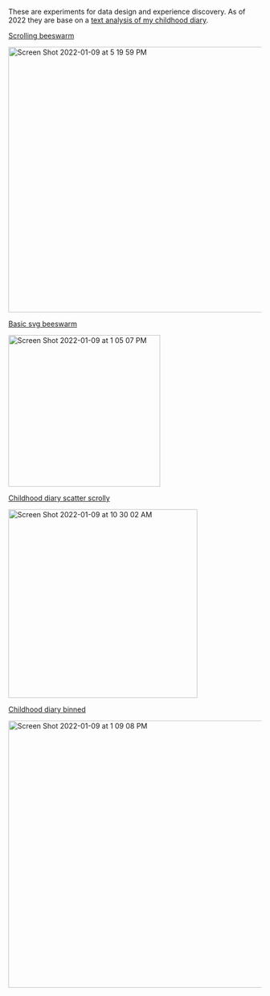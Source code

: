 These are experiments for data design and experience discovery. As of 2022 they are base on a [text analysis of my childhood diary](https://ryez.design/portfolio/journal).

[Scrolling beeswarm](https://ryezzz.github.io/visualization-sketches/childhood-diary-swarm-scroll) 

<img width="529" alt="Screen Shot 2022-01-09 at 5 19 59 PM" src="https://user-images.githubusercontent.com/15457713/148703439-251a05a5-b0fe-4baa-b747-98eccdf276d4.png">


[Basic svg beeswarm](https://ryezzz.github.io/visualization-sketches/childhood-diary-swarm) 

<img width="302" alt="Screen Shot 2022-01-09 at 1 05 07 PM" src="https://user-images.githubusercontent.com/15457713/148694819-e6ed2207-f6d0-433a-9c26-a24fbf437baa.png">


[Childhood diary scatter scrolly](https://ryezzz.github.io/visualization-sketches/childhood-diary-scatter-scroll) 

<img width="376" alt="Screen Shot 2022-01-09 at 10 30 02 AM" src="https://user-images.githubusercontent.com/15457713/148688993-37c9fbc7-2c2f-4861-869c-bb90ab40073c.png">

[Childhood diary binned]( https://ryezzz.github.io/visualization-sketches/childhood-diary-binned)

<img width="532" alt="Screen Shot 2022-01-09 at 1 09 08 PM" src="https://user-images.githubusercontent.com/15457713/148694844-a9259a84-52d8-4a47-9e3c-53bab04a35ce.png">

